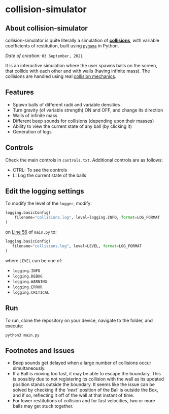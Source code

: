 # collision-simulator

## About collision-simulator

collision-simulator is quite literally a simulation of **[collisions](https://en.wikipedia.org/wiki/Collision)**, with variable coefficients of restitution, built using [`pygame`](https://www.pygame.org/docs/) in Python.

*Date of creation:* `03 September, 2021`

It is an interactive simulation where the user spawns balls on the screen, that collide with each other and with walls (having infinite mass). The collisions are handled using real [collision mechanics](https://www.lehman.edu/faculty/anchordoqui/chapter15.pdf).

## Features

- Spawn balls of different radii and variable densities
- Turn gravity (of variable strength) ON and OFF, and change its direction
- Walls of infinite mass
- Different beep sounds for collisions (depending upon their masses)
- Ability to view the current state of any ball (by clicking it)
- Generation of logs

## Controls

Check the main controls in `controls.txt`. Additional controls are as follows:
- CTRL: To see the controls
- L: Log the current state of the balls

## Edit the logging settings

To modify the level of the `logger`, modify:

```python
logging.basicConfig(
    filename="collisions.log", level=logging.INFO, format=LOG_FORMAT
)
```

 on [Line 56](https://github.com/divyajeettt/collision-simulator/blob/cebc2bcb3bdc8bc4615e95d1917fd9471579347b/main.py#L56) of `main.py` to:
 
 ```python
logging.basicConfig(
    filename="collisions.log", level=LEVEL, format=LOG_FORMAT
)
 ```
 
 where `LEVEL` can be one of:
 - `logging.INFO`
 - `logging.DEBUG`
 - `logging.WARNING`
 - `logging.ERROR`
 - `logging.CRITICAL`

## Run

To run, clone the repository on your device, navigate to the folder, and execute:

```
python3 main.py
```

## Footnotes and Issues

- Beep sounds get delayed when a large number of collisions occur simultaneously.
- If a Ball is moving too fast, it may be able to escape the boundary. This is possibly due to not registering its collision with the wall as its updated position stands outside the boundary. It seems like the issue can be solved by checking if the *'next'* position of the Ball is outside the Box, and if so, reflecting it off of the wall at that instant of time.
- For lower restitutions of collision and for fast velocities, two or more balls may get stuck together.
